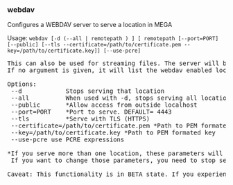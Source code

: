 ### webdav
Configures a WEBDAV server to serve a location in MEGA

Usage: `webdav [-d (--all | remotepath ) ] [ remotepath [--port=PORT] [--public] [--tls --certificate=/path/to/certificate.pem --key=/path/to/certificate.key]] [--use-pcre]`
<pre>
This can also be used for streaming files. The server will be running as long as MEGAcmd Server is.
If no argument is given, it will list the webdav enabled locations.

Options:
 --d        	Stops serving that location
 --all      	When used with -d, stops serving all locations (and stops the server)
 --public   	*Allow access from outside localhost
 --port=PORT	*Port to serve. DEFAULT= 4443
 --tls      	*Serve with TLS (HTTPS)
 --certificate=/path/to/certificate.pem	*Path to PEM formated certificate
 --key=/path/to/certificate.key	*Path to PEM formated key
 --use-pcre	use PCRE expressions

*If you serve more than one location, these parameters will be ignored and use those of the first location served.
 If you want to change those parameters, you need to stop serving all locations and configure them again.

Caveat: This functionality is in BETA state. If you experience any issue with this, please contact: support@mega.nz
</pre>
